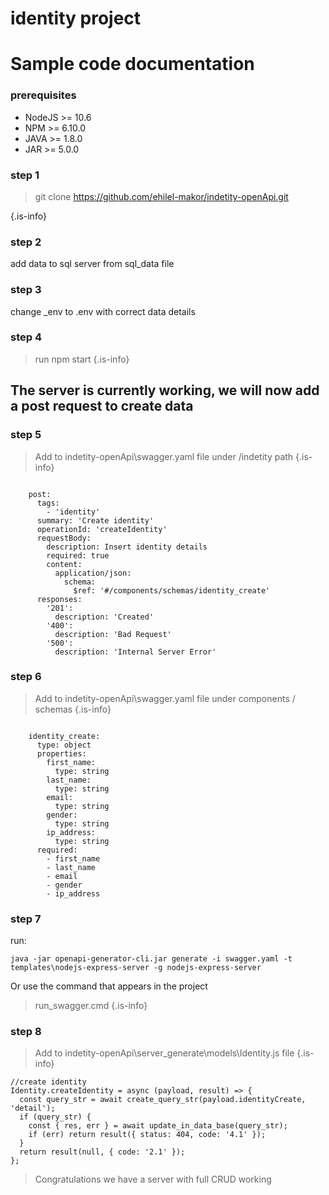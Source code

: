 # identity project

# Sample code documentation

### prerequisites

- NodeJS >= 10.6
- NPM >= 6.10.0
- JAVA >= 1.8.0
- JAR >= 5.0.0

### step 1

> git clone https://github.com/ehilel-makor/indetity-openApi.git

{.is-info}

### step 2

add data to sql server from sql_data file

### step 3

change \_env to .env with correct data details

### step 4

> run npm start
> {.is-info}

## The server is currently working, we will now add a post request to create data

### step 5

> Add to indetity-openApi\swagger.yaml file under /indetity path
> {.is-info}

```

    post:
      tags:
        - 'identity'
      summary: 'Create identity'
      operationId: 'createIdentity'
      requestBody:
        description: Insert identity details
        required: true
        content:
          application/json:
            schema:
              $ref: '#/components/schemas/identity_create'
      responses:
        '201':
          description: 'Created'
        '400':
          description: 'Bad Request'
        '500':
          description: 'Internal Server Error'
```

### step 6

> Add to indetity-openApi\swagger.yaml file under components / schemas
> {.is-info}

```

    identity_create:
      type: object
      properties:
        first_name:
          type: string
        last_name:
          type: string
        email:
          type: string
        gender:
          type: string
        ip_address:
          type: string
      required:
        - first_name
        - last_name
        - email
        - gender
        - ip_address
```

### step 7

run:

```
java -jar openapi-generator-cli.jar generate -i swagger.yaml -t templates\nodejs-express-server -g nodejs-express-server
```

Or use the command that appears in the project

> run_swagger.cmd
> {.is-info}

### step 8

> Add to indetity-openApi\server_generate\models\Identity.js file
> {.is-info}

```
//create identity
Identity.createIdentity = async (payload, result) => {
  const query_str = await create_query_str(payload.identityCreate, 'detail');
  if (query_str) {
    const { res, err } = await update_in_data_base(query_str);
    if (err) return result({ status: 404, code: '4.1' });
  }
  return result(null, { code: '2.1' });
};
```

> Congratulations we have a server with full CRUD working
